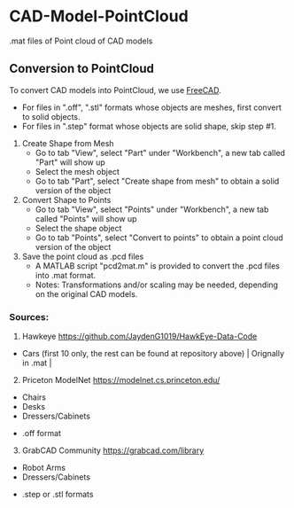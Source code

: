 # CAD-Model-PointCloud
.mat files of Point cloud of CAD models

## Conversion to PointCloud 
To convert CAD models into PointCloud, we use [FreeCAD](https://www.freecadweb.org/).
+ For files in ".off", ".stl" formats whose objects are meshes, first convert to solid objects.
+ For files in ".step" format whose objects are solid shape, skip step #1.


1. Create Shape from Mesh
    - Go to tab "View", select "Part" under "Workbench", a new tab called "Part" will show up
    - Select the mesh object 
    - Go to tab "Part", select "Create shape from mesh" to obtain a solid version of the object
2. Convert Shape to Points
    - Go to tab "View", select "Points" under "Workbench", a new tab called "Points" will show up
    - Select the shape object
    - Go to tab "Points", select "Convert to points" to obtain a point cloud version of the object
3. Save the point cloud as .pcd files
    - A MATLAB script "pcd2mat.m" is provided to convert the .pcd files into .mat format.
    - Notes: Transformations and/or scaling may be needed, depending on the original CAD models.


### Sources:
1. Hawkeye
https://github.com/JaydenG1019/HawkEye-Data-Code
- Cars (first 10 only, the rest can be found at repository above)
| Orignally in .mat |

2. Priceton ModelNet
https://modelnet.cs.princeton.edu/
- Chairs
- Desks
- Dressers/Cabinets
* .off format

3. GrabCAD Community
https://grabcad.com/library
- Robot Arms
- Dressers/Cabinets
* .step or .stl formats




